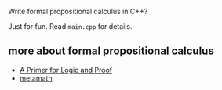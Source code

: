 Write formal propositional calculus in C++?

Just for fun. Read `main.cpp` for details.

## more about formal propositional calculus

- [A Primer for Logic and Proof](http://www.appstate.edu/~hirstjl/primer/hirst.pdf)
- [metamath](https://us.metamath.org/)
